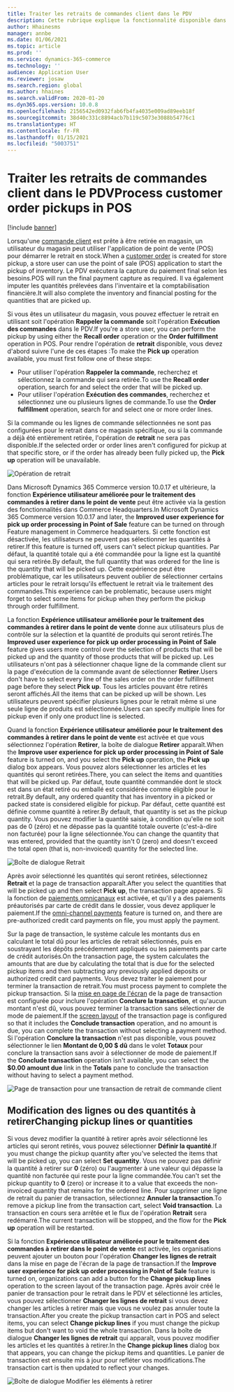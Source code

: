 ```yaml
---
title: Traiter les retraits de commandes client dans le PDV
description: Cette rubrique explique la fonctionnalité disponible dans l'application de point de vente (PDV) pour traiter les retraits de commandes client.
author: Hhainesms
manager: annbe
ms.date: 01/06/2021
ms.topic: article
ms.prod: ''
ms.service: dynamics-365-commerce
ms.technology: ''
audience: Application User
ms.reviewer: josaw
ms.search.region: global
ms.author: hhaines
ms.search.validFrom: 2020-01-20
ms.dyn365.ops.version: 10.0.8
ms.openlocfilehash: 2156542ed0932fab6fb4fa4035e009ad89eeb18f
ms.sourcegitcommit: 38d40c331c8894acb7b119c5073e3088b54776c1
ms.translationtype: HT
ms.contentlocale: fr-FR
ms.lasthandoff: 01/15/2021
ms.locfileid: "5003751"
---
```

# <a name="process-customer-order-pickups-in-pos"></a><span data-ttu-id="317e1-103">Traiter les retraits de commandes client dans le PDV</span><span class="sxs-lookup"><span data-stu-id="317e1-103">Process customer order pickups in POS</span></span>

[!include [banner](includes/banner.md)]

<span data-ttu-id="317e1-104">Lorsqu'une [commande client](customer-orders-overview.md) est prête à être retirée en magasin, un utilisateur du magasin peut utiliser l'application de point de vente (POS) pour démarrer le retrait en stock.</span><span class="sxs-lookup"><span data-stu-id="317e1-104">When a [customer order](customer-orders-overview.md) is created for store pickup, a store user can use the point of sale (POS) application to start the pickup of inventory.</span></span> <span data-ttu-id="317e1-105">Le PDV exécutera la capture du paiement final selon les besoins.</span><span class="sxs-lookup"><span data-stu-id="317e1-105">POS will run the final payment capture as required.</span></span> <span data-ttu-id="317e1-106">Il va également imputer les quantités prélevées dans l'inventaire et la comptabilisation financière.</span><span class="sxs-lookup"><span data-stu-id="317e1-106">It will also complete the inventory and financial posting for the quantities that are picked up.</span></span>

<span data-ttu-id="317e1-107">Si vous êtes un utilisateur du magasin, vous pouvez effectuer le retrait en utilisant soit l'opération **Rappeler la commande** soit l'opération **Exécution des commandes** dans le PDV.</span><span class="sxs-lookup"><span data-stu-id="317e1-107">If you're a store user, you can perform the pickup by using either the **Recall order** operation or the **Order fulfillment** operation in POS.</span></span> <span data-ttu-id="317e1-108">Pour rendre l'opération de **retrait** disponible, vous devez d'abord suivre l'une de ces étapes :</span><span class="sxs-lookup"><span data-stu-id="317e1-108">To make the **Pick up** operation available, you must first follow one of these steps:</span></span>

- <span data-ttu-id="317e1-109">Pour utiliser l'opération **Rappeler la commande**, recherchez et sélectionnez la commande qui sera retirée.</span><span class="sxs-lookup"><span data-stu-id="317e1-109">To use the **Recall order** operation, search for and select the order that will be picked up.</span></span>
- <span data-ttu-id="317e1-110">Pour utiliser l'opération **Exécution des commandes**, recherchez et sélectionnez une ou plusieurs lignes de commande.</span><span class="sxs-lookup"><span data-stu-id="317e1-110">To use the **Order fulfillment** operation, search for and select one or more order lines.</span></span>

<span data-ttu-id="317e1-111">Si la commande ou les lignes de commande sélectionnées ne sont pas configurées pour le retrait dans ce magasin spécifique, ou si la commande a déjà été entièrement retirée, l'opération de **retrait** ne sera pas disponible.</span><span class="sxs-lookup"><span data-stu-id="317e1-111">If the selected order or order lines aren't configured for pickup at that specific store, or if the order has already been fully picked up, the **Pick up** operation will be unavailable.</span></span>

![Opération de retrait](media/pickupoperation.png)

<span data-ttu-id="317e1-113">Dans Microsoft Dynamics 365 Commerce version 10.0.17 et ultérieure, la fonction **Expérience utilisateur améliorée pour le traitement des commandes à retirer dans le point de vente** peut être activée via la gestion des fonctionnalités dans Commerce Headquarters.</span><span class="sxs-lookup"><span data-stu-id="317e1-113">In Microsoft Dynamics 365 Commerce version 10.0.17 and later, the **Improved user experience for pick up order processing in Point of Sale** feature can be turned on through Feature management in Commerce headquarters.</span></span> <span data-ttu-id="317e1-114">Si cette fonction est désactivée, les utilisateurs ne peuvent pas sélectionner les quantités à retirer.</span><span class="sxs-lookup"><span data-stu-id="317e1-114">If this feature is turned off, users can't select pickup quantities.</span></span> <span data-ttu-id="317e1-115">Par défaut, la quantité totale qui a été commandée pour la ligne est la quantité qui sera retirée.</span><span class="sxs-lookup"><span data-stu-id="317e1-115">By default, the full quantity that was ordered for the line is the quantity that will be picked up.</span></span> <span data-ttu-id="317e1-116">Cette expérience peut être problématique, car les utilisateurs peuvent oublier de sélectionner certains articles pour le retrait lorsqu'ils effectuent le retrait via le traitement des commandes.</span><span class="sxs-lookup"><span data-stu-id="317e1-116">This experience can be problematic, because users might forget to select some items for pickup when they perform the pickup through order fulfillment.</span></span>

<span data-ttu-id="317e1-117">La fonction **Expérience utilisateur améliorée pour le traitement des commandes à retirer dans le point de vente** donne aux utilisateurs plus de contrôle sur la sélection et la quantité de produits qui seront retirés.</span><span class="sxs-lookup"><span data-stu-id="317e1-117">The **Improved user experience for pick up order processing in Point of Sale** feature gives users more control over the selection of products that will be picked up and the quantity of those products that will be picked up.</span></span> <span data-ttu-id="317e1-118">Les utilisateurs n'ont pas à sélectionner chaque ligne de la commande client sur la page d'exécution de la commande avant de sélectionner **Retirer**.</span><span class="sxs-lookup"><span data-stu-id="317e1-118">Users don't have to select every line of the sales order on the order fulfillment page before they select **Pick up**.</span></span> <span data-ttu-id="317e1-119">Tous les articles pouvant être retirés seront affichés.</span><span class="sxs-lookup"><span data-stu-id="317e1-119">All the items that can be picked up will be shown.</span></span> <span data-ttu-id="317e1-120">Les utilisateurs peuvent spécifier plusieurs lignes pour le retrait même si une seule ligne de produits est sélectionnée.</span><span class="sxs-lookup"><span data-stu-id="317e1-120">Users can specify multiple lines for pickup even if only one product line is selected.</span></span>

<span data-ttu-id="317e1-121">Quand la fonction **Expérience utilisateur améliorée pour le traitement des commandes à retirer dans le point de vente** est activée et que vous sélectionnez l'opération **Retirer**, la boîte de dialogue **Retirer** apparaît.</span><span class="sxs-lookup"><span data-stu-id="317e1-121">When the **Improve user experience for pick up order processing in Point of Sale** feature is turned on, and you select the **Pick up** operation, the **Pick up** dialog box appears.</span></span> <span data-ttu-id="317e1-122">Vous pouvez alors sélectionner les articles et les quantités qui seront retirées.</span><span class="sxs-lookup"><span data-stu-id="317e1-122">There, you can select the items and quantities that will be picked up.</span></span> <span data-ttu-id="317e1-123">Par défaut, toute quantité commandée dont le stock est dans un état retiré ou emballé est considérée comme éligible pour le retrait.</span><span class="sxs-lookup"><span data-stu-id="317e1-123">By default, any ordered quantity that has inventory in a picked or packed state is considered eligible for pickup.</span></span> <span data-ttu-id="317e1-124">Par défaut, cette quantité est définie comme quantité à retirer.</span><span class="sxs-lookup"><span data-stu-id="317e1-124">By default, that quantity is set as the pickup quantity.</span></span> <span data-ttu-id="317e1-125">Vous pouvez modifier la quantité saisie, à condition qu'elle ne soit pas de 0 (zéro) et ne dépasse pas la quantité totale ouverte (c'est-à-dire non facturée) pour la ligne sélectionnée.</span><span class="sxs-lookup"><span data-stu-id="317e1-125">You can change the quantity that was entered, provided that the quantity isn't 0 (zero) and doesn't exceed the total open (that is, non-invoiced) quantity for the selected line.</span></span>

![Boîte de dialogue Retrait](media/pickupselect.png)

<span data-ttu-id="317e1-127">Après avoir sélectionné les quantités qui seront retirées, sélectionnez **Retrait** et la page de transaction apparaît.</span><span class="sxs-lookup"><span data-stu-id="317e1-127">After you select the quantities that will be picked up and then select **Pick up**, the transaction page appears.</span></span> <span data-ttu-id="317e1-128">Si la fonction de [paiements omnicanaux](omni-channel-payments.md) est activée, et qu'il y a des paiements préautorisés par carte de crédit dans le dossier, vous devez appliquer le paiement.</span><span class="sxs-lookup"><span data-stu-id="317e1-128">If the [omni-channel payments](omni-channel-payments.md) feature is turned on, and there are pre-authorized credit card payments on file, you must apply the payment.</span></span>

<span data-ttu-id="317e1-129">Sur la page de transaction, le système calcule les montants dus en calculant le total dû pour les articles de retrait sélectionnés, puis en soustrayant les dépôts précédemment appliqués ou les paiements par carte de crédit autorisés.</span><span class="sxs-lookup"><span data-stu-id="317e1-129">On the transaction page, the system calculates the amounts that are due by calculating the total that is due for the selected pickup items and then subtracting any previously applied deposits or authorized credit card payments.</span></span> <span data-ttu-id="317e1-130">Vous devez traiter le paiement pour terminer la transaction de retrait.</span><span class="sxs-lookup"><span data-stu-id="317e1-130">You must process payment to complete the pickup transaction.</span></span> <span data-ttu-id="317e1-131">Si la [mise en page de l'écran](pos-screen-layouts.md) de la page de transaction est configurée pour inclure l'opération **Conclure la transaction**, et qu'aucun montant n'est dû, vous pouvez terminer la transaction sans sélectionner de mode de paiement.</span><span class="sxs-lookup"><span data-stu-id="317e1-131">If the [screen layout](pos-screen-layouts.md) of the transaction page is configured so that it includes the **Conclude transaction** operation, and no amount is due, you can complete the transaction without selecting a payment method.</span></span> <span data-ttu-id="317e1-132">Si l'opération **Conclure la transaction** n'est pas disponible, vous pouvez sélectionner le lien **Montant de 0,00 $ dû** dans le volet **Totaux** pour conclure la transaction sans avoir à sélectionner de mode de paiement.</span><span class="sxs-lookup"><span data-stu-id="317e1-132">If the **Conclude transaction** operation isn't available, you can select the **$0.00 amount due** link in the **Totals** pane to conclude the transaction without having to select a payment method.</span></span>

![Page de transaction pour une transaction de retrait de commande client](media/pickupcart.png)

## <a name="changing-pickup-lines-or-quantities"></a><span data-ttu-id="317e1-134">Modification des lignes ou des quantités à retirer</span><span class="sxs-lookup"><span data-stu-id="317e1-134">Changing pickup lines or quantities</span></span>

<span data-ttu-id="317e1-135">Si vous devez modifier la quantité à retirer après avoir sélectionné les articles qui seront retirés, vous pouvez sélectionner **Définir la quantité**.</span><span class="sxs-lookup"><span data-stu-id="317e1-135">If you must change the pickup quantity after you've selected the items that will be picked up, you can select **Set quantity**.</span></span> <span data-ttu-id="317e1-136">Vous ne pouvez pas définir la quantité à retirer sur **0** (zéro) ou l'augmenter à une valeur qui dépasse la quantité non facturée qui reste pour la ligne commandée.</span><span class="sxs-lookup"><span data-stu-id="317e1-136">You can't set the pickup quantity to **0** (zero) or increase it to a value that exceeds the non-invoiced quantity that remains for the ordered line.</span></span> <span data-ttu-id="317e1-137">Pour supprimer une ligne de retrait du panier de transaction, sélectionnez **Annuler la transaction**.</span><span class="sxs-lookup"><span data-stu-id="317e1-137">To remove a pickup line from the transaction cart, select **Void transaction**.</span></span> <span data-ttu-id="317e1-138">La transaction en cours sera arrêtée et le flux de l'opération **Retrait** sera redémarré.</span><span class="sxs-lookup"><span data-stu-id="317e1-138">The current transaction will be stopped, and the flow for the **Pick up** operation will be restarted.</span></span>

<span data-ttu-id="317e1-139">Si la fonction **Expérience utilisateur améliorée pour le traitement des commandes à retirer dans le point de vente** est activée, les organisations peuvent ajouter un bouton pour l'opération **Changer les lignes de retrait** dans la mise en page de l'écran de la page de transaction.</span><span class="sxs-lookup"><span data-stu-id="317e1-139">If the **Improve user experience for pick up order processing in Point of Sale** feature is turned on, organizations can add a button for the **Change pickup lines** operation to the screen layout of the transaction page.</span></span> <span data-ttu-id="317e1-140">Après avoir créé le panier de transaction pour le retrait dans le PDV et sélectionné les articles, vous pouvez sélectionner **Changer les lignes de retrait** si vous devez changer les articles à retirer mais que vous ne voulez pas annuler toute la transaction.</span><span class="sxs-lookup"><span data-stu-id="317e1-140">After you create the pickup transaction cart in POS and select items, you can select **Change pickup lines** if you must change the pickup items but don't want to void the whole transaction.</span></span> <span data-ttu-id="317e1-141">Dans la boîte de dialogue **Changer les lignes de retrait** qui apparaît, vous pouvez modifier les articles et les quantités à retirer.</span><span class="sxs-lookup"><span data-stu-id="317e1-141">In the **Change pickup lines** dialog box that appears, you can change the pickup items and quantities.</span></span> <span data-ttu-id="317e1-142">Le panier de transaction est ensuite mis à jour pour refléter vos modifications.</span><span class="sxs-lookup"><span data-stu-id="317e1-142">The transaction cart is then updated to reflect your changes.</span></span>

![Boîte de dialogue Modifier les éléments à retirer](media/pickupchange.png)
